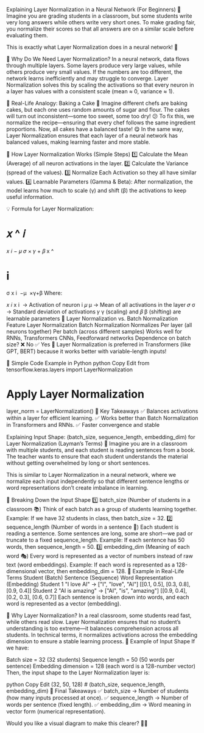 Explaining Layer Normalization in a Neural Network (For Beginners) 🚀
Imagine you are grading students in a classroom, but some students write very long answers while others write very short ones. 
To make grading fair, you normalize their scores so that all answers are on a similar scale before evaluating them.

This is exactly what Layer Normalization does in a neural network! 🎯

🔹 Why Do We Need Layer Normalization?
In a neural network, data flows through multiple layers.
Some layers produce very large values, while others produce very small values.
If the numbers are too different, the network learns inefficiently and may struggle to converge.
Layer Normalization solves this by scaling the activations so that every neuron in a layer has values with a consistent scale (mean ≈ 0, variance ≈ 1).

🔹 Real-Life Analogy: Baking a Cake 🎂
Imagine different chefs are baking cakes, but each one uses random amounts of sugar and flour.
The cakes will turn out inconsistent—some too sweet, some too dry! 😕
To fix this, we normalize the recipe—ensuring that every chef follows the same ingredient proportions.
Now, all cakes have a balanced taste! 😋
In the same way, Layer Normalization ensures that each layer of a neural network has balanced values, making learning faster and more stable.

🔹 How Layer Normalization Works (Simple Steps)
1️⃣ Calculate the Mean (Average) of all neuron activations in the layer.
2️⃣ Calculate the Variance (spread of the values).
3️⃣ Normalize Each Activation so they all have similar values.
4️⃣ Learnable Parameters (Gamma & Beta): After normalization, the model learns how much to scale (γ) and shift (β) the activations to keep useful information.

💡 Formula for Layer Normalization:

𝑥
^
𝑖
=
𝑥
𝑖
−
𝜇
𝜎
×
𝛾
+
𝛽
x
^
  
i
​
 = 
σ
x 
i
​
 −μ
​
 ×γ+β
Where:

𝑥
𝑖
x 
i
​
  → Activation of neuron i
𝜇
μ → Mean of all activations in the layer
𝜎
σ → Standard deviation of activations
𝛾
γ (scaling) and 
𝛽
β (shifting) are learnable parameters
🔹 Layer Normalization vs. Batch Normalization
Feature	Layer Normalization	Batch Normalization
Normalizes	Per layer (all neurons together)	Per batch (across different samples)
Works well for	RNNs, Transformers	CNNs, Feedforward networks
Dependence on batch size?	❌ No	✅ Yes
🚀 Layer Normalization is preferred in Transformers (like GPT, BERT) because it works better with variable-length inputs!

🔹 Simple Code Example in Python
python
Copy
Edit
from tensorflow.keras.layers import LayerNormalization

# Apply Layer Normalization
layer_norm = LayerNormalization()
🔹 Key Takeaways
✅ Balances activations within a layer for efficient learning.
✅ Works better than Batch Normalization in Transformers and RNNs.
✅ Faster convergence and stable 


Explaining Input Shape: (batch_size, sequence_length, embedding_dim) for Layer Normalization (Layman’s Terms) 🚀
Imagine you are in a classroom with multiple students, and each student is reading sentences from a book. The teacher wants to ensure that each student understands the material without getting overwhelmed by long or short sentences.

This is similar to Layer Normalization in a neural network, where we normalize each input independently so that different sentence lengths or word representations don’t create imbalance in learning.

🔹 Breaking Down the Input Shape
1️⃣ batch_size (Number of students in a classroom 📚)
Think of each batch as a group of students learning together.
Example: If we have 32 students in class, then batch_size = 32.
2️⃣ sequence_length (Number of words in a sentence 📝)
Each student is reading a sentence.
Some sentences are long, some are short—we pad or truncate to a fixed sequence_length.
Example: If each sentence has 50 words, then sequence_length = 50.
3️⃣ embedding_dim (Meaning of each word 🎭)
Every word is represented as a vector of numbers instead of raw text (word embeddings).
Example: If each word is represented as a 128-dimensional vector, then embedding_dim = 128.
🔹 Example in Real-Life Terms
Student (Batch)	Sentence (Sequence)	Word Representation (Embedding)
Student 1	"I love AI" → ["I", "love", "AI"]	[[0.1, 0.5], [0.3, 0.8], [0.9, 0.4]]
Student 2	"AI is amazing" → ["AI", "is", "amazing"]	[[0.9, 0.4], [0.2, 0.3], [0.6, 0.7]]
Each sentence is broken down into words, and each word is represented as a vector (embedding).

🔹 Why Layer Normalization?
In a real classroom, some students read fast, while others read slow.
Layer Normalization ensures that no student’s understanding is too extreme—it balances comprehension across all students.
In technical terms, it normalizes activations across the embedding dimension to ensure a stable learning process.
🔹 Example of Input Shape
If we have:

Batch size = 32 (32 students)
Sequence length = 50 (50 words per sentence)
Embedding dimension = 128 (each word is a 128-number vector)
Then, the input shape to the Layer Normalization layer is:

python
Copy
Edit
(32, 50, 128)  # (batch_size, sequence_length, embedding_dim)
🔹 Final Takeaways
✅ batch_size → Number of students (how many inputs processed at once).
✅ sequence_length → Number of words per sentence (fixed length).
✅ embedding_dim → Word meaning in vector form (numerical representation).

Would you like a visual diagram to make this clearer? 🚀😊
